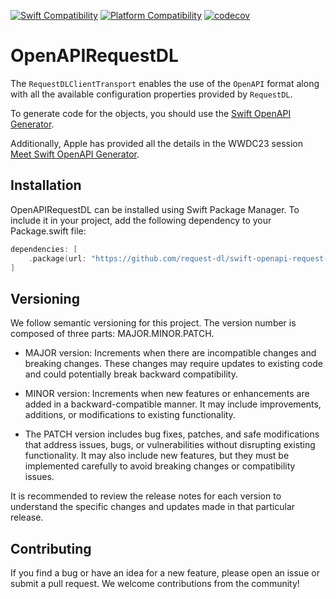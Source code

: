 [![Swift Compatibility](https://img.shields.io/endpoint?url=https%3A%2F%2Fswiftpackageindex.com%2Fapi%2Fpackages%2Frequest-dl%2Fswift-openapi-request-dl%2Fbadge%3Ftype%3Dswift-versions)](https://swiftpackageindex.com/request-dl/swift-openapi-request-dl)
[![Platform Compatibility](https://img.shields.io/endpoint?url=https%3A%2F%2Fswiftpackageindex.com%2Fapi%2Fpackages%2Frequest-dl%2Fswift-openapi-request-dl%2Fbadge%3Ftype%3Dplatforms)](https://swiftpackageindex.com/request-dl/swift-openapi-request-dl)
[![codecov](https://codecov.io/github/request-dl/swift-openapi-request-dl/branch/main/graph/badge.svg?token=Cz6ro3SEc3)](https://codecov.io/github/request-dl/swift-openapi-request-dl)

# OpenAPIRequestDL

The `RequestDLClientTransport` enables the use of the `OpenAPI` format along with all the available configuration properties provided by `RequestDL`.

To generate code for the objects, you should use the [Swift OpenAPI Generator](https://github.com/apple/swift-openapi-generator).

Additionally, Apple has provided all the details in the WWDC23 session [Meet Swift OpenAPI Generator](https://developer.apple.com/wwdc23/10171).

## Installation

OpenAPIRequestDL can be installed using Swift Package Manager. To include it in your project,
add the following dependency to your Package.swift file:

```swift
dependencies: [
    .package(url: "https://github.com/request-dl/swift-openapi-request-dl.git", from: "0.1.0")
]
```

## Versioning

We follow semantic versioning for this project. The version number is composed of three parts: MAJOR.MINOR.PATCH.

- MAJOR version: Increments when there are incompatible changes and breaking changes. These changes may require updates to existing code and could potentially break backward compatibility.

- MINOR version: Increments when new features or enhancements are added in a backward-compatible manner. It may include improvements, additions, or modifications to existing functionality.

- The PATCH version includes bug fixes, patches, and safe modifications that address issues, bugs, or vulnerabilities without disrupting existing functionality. It may also include new features, but they must be implemented carefully to avoid breaking changes or compatibility issues.

It is recommended to review the release notes for each version to understand the specific changes and updates made in that particular release.

## Contributing

If you find a bug or have an idea for a new feature, please open an issue or 
submit a pull request. We welcome contributions from the community!
